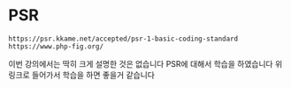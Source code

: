 # PSR
    https://psr.kkame.net/accepted/psr-1-basic-coding-standard
    https://www.php-fig.org/
이번 강의에서는 딱히 크게 설명한 것은 없습니다 PSR에 대해서 학습을 하였습니다
위 링크로 들어가서 학습을 하면 좋을거 같습니다